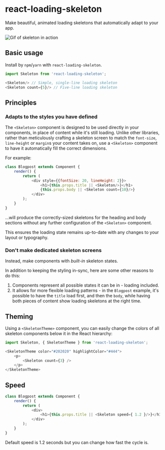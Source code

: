 # react-loading-skeleton

Make beautiful, animated loading skeletons that automatically adapt to your app.

![Gif of skeleton in action](https://media.giphy.com/media/l0Iyk4bAAjac3AU2k/giphy.gif)

## Basic usage

Install by `npm`/`yarn` with `react-loading-skeleton`.

```javascript
import Skeleton from 'react-loading-skeleton';

<Skeleton/> // Simple, single-line loading skeleton
<Skeleton count={5}/> // Five-line loading skeleton
```


## Principles

### Adapts to the styles you have defined

The `<Skeleton>` component is designed to be used directly in your components,
in place of content while it's still loading.
Unlike other libraries, rather than meticulously crafting a skeleton screen to
match the `font-size`, `line-height` or `margin`s your content takes on,
use a `<Skeleton>` component to have it automatically fill the correct dimensions.

For example:

```javascript
class Blogpost extends Component {
    render() {
        return (
            <div style={{fontSize: 20, lineHeight: 2}}>
                <h1>{this.props.title || <Skeleton/>}</h1>
                {this.props.body || <Skeleton count={10}/>}
            </div>
        );
    }
}
```

...will produce the correctly-sized skeletons for the heading and body sections
without any further configuration of the `<Skeleton>` component.

This ensures the loading state remains up-to-date with any changes
to your layout or typography.

### Don't make dedicated skeleton screens

Instead, make components with *built-in* skeleton states.

In addition to keeping the styling in-sync, here are some other reasons to do this:

1. Components represent all possible states it can be in - loading included.
1. It allows for more flexible loading patterns - in the `Blogpost` example, it's possible to have the `title` load first, and then the `body`, while having both pieces of content show loading skeletons at the right time.

## Theming

Using a `<SkeletonTheme>` component, you can easily change the colors of all
skeleton components below it in the React hierarchy:

```javascript
import Skeleton, { SkeletonTheme } from 'react-loading-skeleton';

<SkeletonTheme color="#202020" highlightColor="#444">
    <p>
        <Skeleton count={3} />
    </p>
</SkeletonTheme>
```


## Speed


```javascript
class Blogpost extends Component {
    render() {
        return (
            <div>
                <h1>{this.props.title || <Skeleton speed={ 1.2 }/>}</h1>
            </div>
        );
    }
}
```

Default speed is 1.2 seconds but you can change how fast the cycle is.